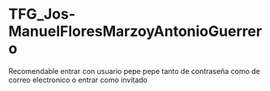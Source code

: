 # TFG_Jos-ManuelFloresMarzoyAntonioGuerrero

Recomendable entrar con usuario pepe pepe tanto de contraseña como de correo electronico o entrar como invitado 
